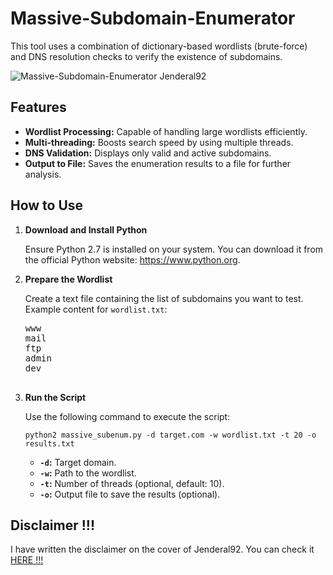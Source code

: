 # Massive-Subdomain-Enumerator

<p>This tool uses a combination of dictionary-based wordlists (brute-force) and DNS resolution checks to verify the existence of subdomains.</p>

![Massive-Subdomain-Enumerator Jenderal92](https://github.com/user-attachments/assets/7f1e767e-4b93-4506-ba2c-9b58f582e99f)


## Features

<ul>
    <li><strong>Wordlist Processing:</strong> Capable of handling large wordlists efficiently.</li>
    <li><strong>Multi-threading:</strong> Boosts search speed by using multiple threads.</li>
    <li><strong>DNS Validation:</strong> Displays only valid and active subdomains.</li>
    <li><strong>Output to File:</strong> Saves the enumeration results to a file for further analysis.</li>
</ul>

## How to Use

<ol>
    <li>
        <p><strong>Download and Install Python</strong></p>
        <p>Ensure Python 2.7 is installed on your system. You can download it from the official Python website: 
        <a href="https://www.python.org" target="_blank">https://www.python.org</a>.</p>
    </li>
    <li>
        <p><strong>Prepare the Wordlist</strong></p>
        <p>Create a text file containing the list of subdomains you want to test. Example content for <code>wordlist.txt</code>:</p>
        <pre>
www
mail
ftp
admin
dev
        </pre>    
    </li>
    <li>
        <p><strong>Run the Script</strong></p>
        <p>Use the following command to execute the script:</p>
        <pre><code>python2 massive_subenum.py -d target.com -w wordlist.txt -t 20 -o results.txt</code></pre>
        <ul>
            <li><strong><code>-d</code>:</strong> Target domain.</li>
            <li><strong><code>-w</code>:</strong> Path to the wordlist.</li>
            <li><strong><code>-t</code>:</strong> Number of threads (optional, default: 10).</li>
            <li><strong><code>-o</code>:</strong> Output file to save the results (optional).</li>
        </ul>
    </li>
</ol>

## Disclaimer !!!

<p>I have written the disclaimer on the cover of Jenderal92. You can check it <a href="https://github.com/Jenderal92">HERE !!!</a></p>
